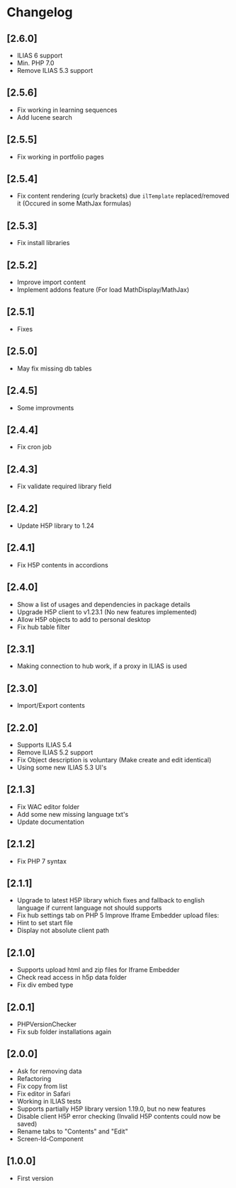 # Changelog

## [2.6.0]
- ILIAS 6 support
- Min. PHP 7.0
- Remove ILIAS 5.3 support

## [2.5.6]
- Fix working in learning sequences
- Add lucene search

## [2.5.5]
- Fix working in portfolio pages

## [2.5.4]
- Fix content rendering (curly brackets) due `ilTemplate` replaced/removed it (Occured in some MathJax formulas)

## [2.5.3]
- Fix install libraries

## [2.5.2]
- Improve import content
- Implement addons feature (For load MathDisplay/MathJax)

## [2.5.1]
- Fixes

## [2.5.0]
- May fix missing db tables

## [2.4.5]
- Some improvments

## [2.4.4]
- Fix cron job

## [2.4.3]
- Fix validate required library field

## [2.4.2]
- Update H5P library to 1.24

## [2.4.1]
- Fix H5P contents in accordions

## [2.4.0]
- Show a list of usages and dependencies in package details
- Upgrade H5P client to v1.23.1 (No new features implemented)
- Allow H5P objects to add to personal desktop
- Fix hub table filter

## [2.3.1]
- Making connection to hub work, if a proxy in ILIAS is used

## [2.3.0]
- Import/Export contents

## [2.2.0]
- Supports ILIAS 5.4
- Remove ILIAS 5.2 support
- Fix Object description is voluntary (Make create and edit identical)
- Using some new ILIAS 5.3 UI's

## [2.1.3]
- Fix WAC editor folder
- Add some new missing language txt's
- Update documentation

## [2.1.2]
- Fix PHP 7 syntax

## [2.1.1]
- Upgrade to latest H5P library which fixes and fallback to english language if current language not should supports
- Fix hub settings tab on PHP 5
Improve Iframe Embedder upload files:
- Hint to set start file
- Display not absolute client path

## [2.1.0]
- Supports upload html and zip files for Iframe Embedder
- Check read access in h5p data folder
- Fix div embed type

## [2.0.1]
- PHPVersionChecker
- Fix sub folder installations again

## [2.0.0]
- Ask for removing data
- Refactoring
- Fix copy from list
- Fix editor in Safari
- Working in ILIAS tests
- Supports partially H5P library version 1.19.0, but no new features
- Disable client H5P error checking (Invalid H5P contents could now be saved)
- Rename tabs to "Contents" and "Edit"
- Screen-Id-Component

## [1.0.0]
- First version
